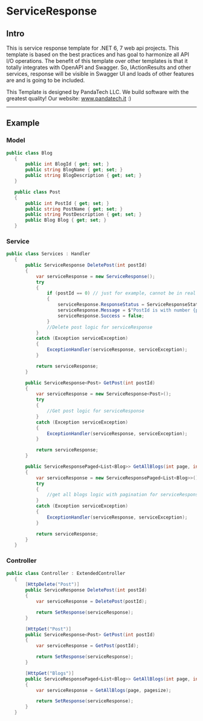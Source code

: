 # ServiceResponse

## Intro
 This is service response template for .NET 6, 7 web api projects. This template is based on the best practices and
 has goal to harmonize all API I/O operations. The benefit of this template over other templates is that it totally
 integrates with OpenAPI and Swagger. So, IActionResults and other services,
 response will be visible in Swagger UI and loads of other features are and is going to be included.
  
 This Template is designed by PandaTech LLC.
 We build software with the greatest quality!
 Our website: www.pandatech.it :)

 ---

 ## Example
 ### Model
 ```cs
public class Blog
    {
        public int BlogId { get; set; }
        public string BlogName { get; set; }
        public string BlogDescription { get; set; }
    }

    public class Post
    {
        public int PostId { get; set; }
        public string PostName { get; set; }
        public string PostDescription { get; set; }
        public Blog Blog { get; set; }
    }
```
 ### Service
 ```cs
public class Services : Handler
    {
        public ServiceResponse DeletePost(int postId)
        {
            var serviceResponse = new ServiceResponse();
            try
            {
                if (postId == 0) // just for example, cannot be in real case
                {
                    serviceResponse.ResponseStatus = ServiceResponseStatus.NotFound;
                    serviceResponse.Message = $"PostId is with number {postId} not found";
                    serviceResponse.Success = false;
                }
                //Delete post logic for serviceResponse
            }
            catch (Exception serviceException)
            {
                ExceptionHandler(serviceResponse, serviceException);
            }

            return serviceResponse;
        }

        public ServiceResponse<Post> GetPost(int postId)
        {
            var serviceResponse = new ServiceResponse<Post>();
            try
            {
                //Get post logic for serviceResponse
            }
            catch (Exception serviceException)
            {
                ExceptionHandler(serviceResponse, serviceException);
            }

            return serviceResponse;
        }

        public ServiceResponsePaged<List<Blog>> GetAllBlogs(int page, int pagesize)
        {
            var serviceResponse = new ServiceResponsePaged<List<Blog>>();
            try
            {
                //get all blogs logic with pagination for serviceResponse
            }
            catch (Exception serviceException)
            {
                ExceptionHandler(serviceResponse, serviceException);
            }

            return serviceResponse;
        }
    }
```
 ### Controller
 ```cs
 public class Controller : ExtendedController
    {
        [HttpDelete("Post")]
        public ServiceResponse DeletePost(int postId)
        {
            var serviceResponse = DeletePost(postId);

            return SetResponse(serviceResponse);
        }

        [HttpGet("Post")]
        public ServiceResponse<Post> GetPost(int postId)
        {
            var serviceResponse = GetPost(postId);

            return SetResponse(serviceResponse);
        }

        [HttpGet("Blogs")]
        public ServiceResponsePaged<List<Blog>> GetAllBlogs(int page, int pagesize)
        {
            var serviceResponse = GetAllBlogs(page, pagesize);

            return SetResponse(serviceResponse);
        }
    }
```
